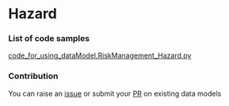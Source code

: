 # Hazard

### List of code samples 

<!-- 50-List of code -->

<!-- [code entry](link) -->
[code_for_using_dataModel.RiskManagement_Hazard.py](https://github.com/smart-data-models/dataModel.RiskManagement/blob/master/Hazard/code/code_for_using_dataModel.RiskManagement_Hazard.py)


<!-- /50-List of code -->

### Contribution
You can raise an [issue](https://github.com/smart-data-models/dataModel.RiskManagement/issues) or submit your [PR](https://github.com/smart-data-models/dataModel.RiskManagement/pulls) on existing data models
